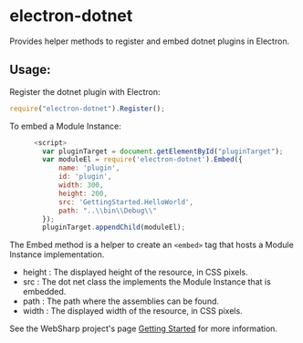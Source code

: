 ﻿# electron-dotnet

Provides helper methods to register and embed dotnet plugins in Electron.

Usage:
---

Register the dotnet plugin with Electron:

```javascript
require("electron-dotnet").Register();
```


To embed a Module Instance:

```javascript
      <script>
        var pluginTarget = document.getElementById("pluginTarget");
        var moduleEl = require('electron-dotnet').Embed({
            name: 'plugin',
            id: 'plugin',
            width: 300,
            height: 200,
            src: 'GettingStarted.HelloWorld',
            path: "..\\bin\\Debug\\"
        });
        pluginTarget.appendChild(moduleEl);
```

The Embed method is a helper to create an ```<embed>``` tag that hosts a Module Instance implementation.

- height : The displayed height of the resource, in CSS pixels.
- src : The dot net class the implements the Module Instance that is embedded.
- path : The path where the assemblies can be found.
- width : The displayed width of the resource, in CSS pixels.


See the WebSharp project's page [Getting Started](https://github.com/xamarin/WebSharp/tree/master/GettingStarted) for more information.
